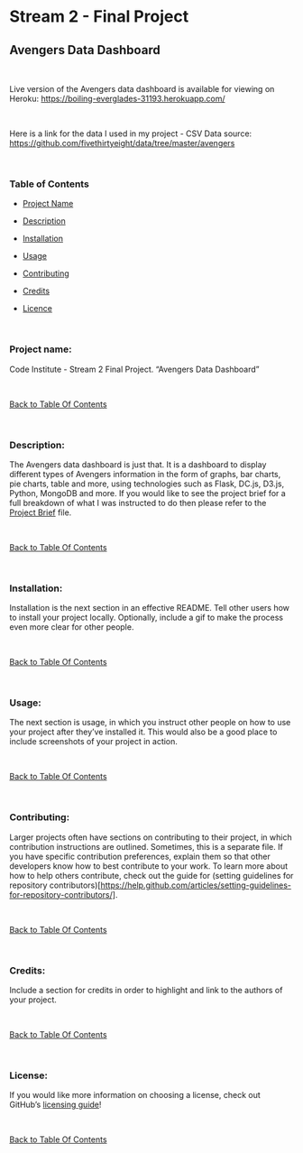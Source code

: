 Stream 2 - Final Project
========================

Avengers Data Dashboard
-----------------------

 

Live version of the Avengers data dashboard is available for viewing on Heroku:
<https://boiling-everglades-31193.herokuapp.com/>

 

Here is a link for the data I used in my project - CSV Data source:
https://github.com/fivethirtyeight/data/tree/master/avengers

 

### **Table of Contents**

-   [Project Name](\#project-name)

-   [Description](\#description)

-   [Installation](\#installation)

-   [Usage](\#usage)

-   [Contributing](\#contributing)

-   [Credits](\#credits)

-   [Licence](\#license)

 

### **Project name**: 

Code Institute - Stream 2 Final Project. “Avengers Data Dashboard”

 

[Back to Table Of Contents](\#table-of-contents)

 

### **Description**: 

The Avengers data dashboard is just that. It is a dashboard to display different
types of Avengers information in the form of graphs, bar charts, pie charts,
table and more, using technologies such as Flask, DC.js, D3.js, Python, MongoDB
and more. If you would like to see the project brief for a full breakdown of
what I was instructed to do then please refer to the [Project
Brief](ProjectBrief.md) file.

 

[Back to Table Of Contents](\#table-of-contents)

 

### **Installation**: 

Installation is the next section in an effective README. Tell other users how to
install your project locally. Optionally, include a gif to make the process even
more clear for other people.

 

[Back to Table Of Contents](\#table-of-contents)

 

### **Usage**: 

The next section is usage, in which you instruct other people on how to use your
project after they’ve installed it. This would also be a good place to include
screenshots of your project in action.

 

[Back to Table Of Contents](\#table-of-contents)

 

### **Contributing**: 

Larger projects often have sections on contributing to their project, in which
contribution instructions are outlined. Sometimes, this is a separate file. If
you have specific contribution preferences, explain them so that other
developers know how to best contribute to your work. To learn more about how to
help others contribute, check out the guide for (setting guidelines for
repository
contributors)[https://help.github.com/articles/setting-guidelines-for-repository-contributors/].

 

[Back to Table Of Contents](\#table-of-contents)

 

### **Credits**: 

Include a section for credits in order to highlight and link to the authors of
your project.

 

[Back to Table Of Contents](\#table-of-contents)

 

### **License**: 

If you would like more information on choosing a license, check out
GitHub’s [licensing guide](http://choosealicense.com/)!

 

[Back to Table Of Contents](\#table-of-contents)

 
